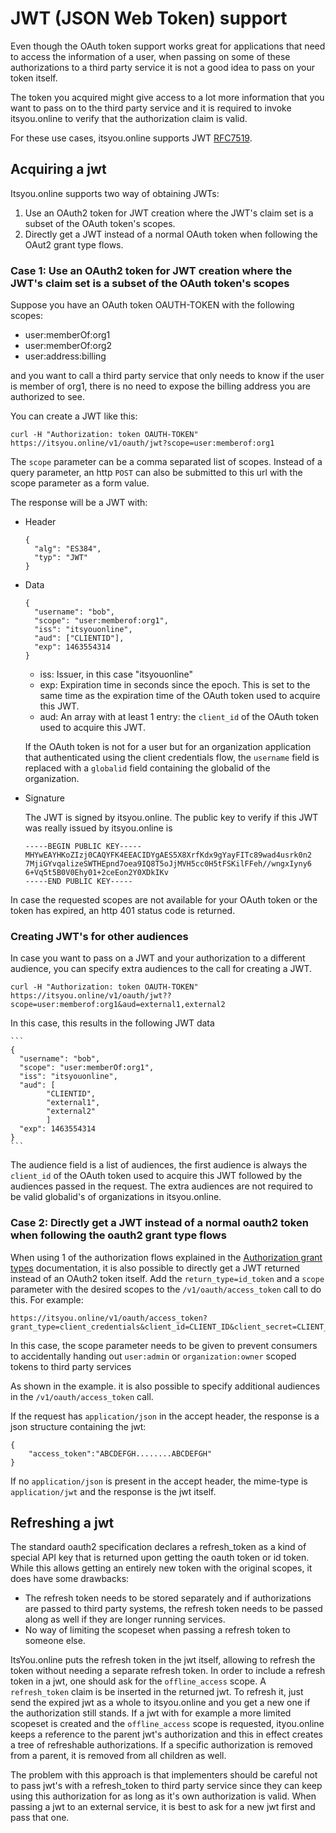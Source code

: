 # JWT (JSON Web Token) support

Even though the OAuth token support works great for applications that need to access the information of a user, when passing on some of these authorizations to a third party service it is not a good idea to pass on your token itself.

The token you acquired might give access to a lot more information that you want to pass on to the third party service and it is required to invoke itsyou.online to verify that the authorization claim is valid.

For these use cases, itsyou.online supports JWT [RFC7519](https://tools.ietf.org/html/rfc7519).

## Acquiring a jwt

Itsyou.online supports two way of obtaining JWTs:
1. Use an OAuth2 token for JWT creation where the JWT's claim set is a subset of the OAuth token's scopes.
2. Directly get a JWT instead of a normal OAuth token when following the OAut2 grant type flows.

### Case 1: Use an OAuth2 token for JWT creation where the JWT's claim set is a subset of the OAuth token's scopes

Suppose you have an OAuth token OAUTH-TOKEN with the following scopes:

- user:memberOf:org1
- user:memberOf:org2
- user:address:billing

and you want to call a third party service that only needs to know if the user is member of org1, there is no need to expose the billing address you are authorized to see.

You can create a JWT like this:
```
curl -H "Authorization: token OAUTH-TOKEN" https://itsyou.online/v1/oauth/jwt?scope=user:memberof:org1
```

The `scope` parameter can be a comma separated list of scopes. Instead of a query parameter, an http `POST` can also be submitted to this url with the scope parameter as a form value.

The response will be a JWT with:
* Header

    ```
    {
      "alg": "ES384",
      "typ": "JWT"
    }
    ```

* Data

    ```
    {
      "username": "bob",
      "scope": "user:memberof:org1",
      "iss": "itsyouonline",
      "aud": ["CLIENTID"],
      "exp": 1463554314
    }
    ```

    - iss: Issuer, in this case "itsyouonline"
    - exp: Expiration time in seconds since the epoch. This is set to the same time as the expiration time of the OAuth token used to acquire this JWT.
    - aud: An array with at least 1 entry: the `client_id` of the OAuth token used to acquire this JWT.

    If the OAuth token is not for a user but for an organization application that authenticated using the client credentials flow, the `username` field is replaced with a `globalid` field containing the globalid of the organization.

* Signature

    The JWT is signed by itsyou.online. The public key to verify if this JWT was really issued by itsyou.online is
    ```
    -----BEGIN PUBLIC KEY-----
    MHYwEAYHKoZIzj0CAQYFK4EEACIDYgAES5X8XrfKdx9gYayFITc89wad4usrk0n2
    7MjiGYvqalizeSWTHEpnd7oea9IQ8T5oJjMVH5cc0H5tFSKilFFeh//wngxIyny6
    6+Vq5t5B0V0Ehy01+2ceEon2Y0XDkIKv
    -----END PUBLIC KEY-----
    ```

In case the requested scopes are not available for your OAuth token or the token has expired, an http 401 status code is returned.


### Creating JWT's for other audiences

In case you want to pass on a JWT and your authorization to a different audience, you can specify extra audiences to the call for creating a JWT.

```
curl -H "Authorization: token OAUTH-TOKEN" https://itsyou.online/v1/oauth/jwt??scope=user:memberof:org1&aud=external1,external2
```

In this case, this results in the following JWT data

    ```
    {
      "username": "bob",
      "scope": "user:memberOf:org1",
      "iss": "itsyouonline",
      "aud": [
            "CLIENTID",
            "external1",
            "external2"
            ]
      "exp": 1463554314
    }
    ```

The audience field is a list of audiences, the first audience is always the `client_id` of the OAuth token used to acquire this JWT followed by the audiences passed in the request. The extra audiences are not required to be valid globalid's of organizations in itsyou.online.


### Case 2: Directly get a JWT instead of a normal oauth2 token when following the oauth2 grant type flows

When using 1 of the authorization flows explained in the [Authorization grant types](oauth2.md) documentation, it is also possible to directly get a JWT returned instead of an OAuth2 token itself.
Add the `return_type=id_token` and a `scope` parameter with the desired scopes to the `/v1/oauth/access_token` call to do this.
For example:
```
https://itsyou.online/v1/oauth/access_token?grant_type=client_credentials&client_id=CLIENT_ID&client_secret=CLIENT_SECRET&reponse_type=id_token&scope=user:memberof:org1&aud=external1
```

In this case, the scope parameter needs to be given to prevent consumers to accidentally handing out `user:admin` or `organization:owner` scoped tokens to third party services

As shown in the example. it is also possible to specify additional audiences in the `/v1/oauth/access_token` call.

If the request has `application/json` in the accept header, the response is a json structure containing the jwt:
```
{
    "access_token":"ABCDEFGH........ABCDEFGH"
}
```
If no `application/json` is present in the accept header, the mime-type is `application/jwt` and the response is the jwt itself.

## Refreshing a jwt

The standard oauth2 specification declares a refresh_token as a kind of special API key that is returned upon getting the oauth token or id token.
While this allows getting an entirely new token with the original scopes, it does have some drawbacks:

* The refresh token needs to be stored separately and if authorizations are passed to third party systems, the refresh token needs to be passed along as well if they are longer running services.
* No way of limiting the scopeset when passing a refresh token to someone else.

ItsYou.online puts the refresh token in the jwt itself, allowing to refresh the token without needing a separate refresh token. In order to include a refresh token in a jwt, one should ask for the `offline_access` scope. A `refresh_token` claim is be inserted in the returned jwt. To refresh it, just send the expired jwt as a whole to itsyou.online and you get a new one if the authorization still stands.
If a jwt with for example a more limited scopeset is created and the `offline_access` scope is requested, ityou.online keeps a reference to the parent jwt's authorization and this in effect creates a tree of refreshable authorizations. If a specific authorization is removed from a parent, it is removed from all children as well.

The problem with this approach is that implementers should be careful not to pass jwt's with a refresh_token to third party service since they can keep using this authorization for as long as it's own authorization is valid. When passing a jwt to an external service, it is best to ask for a new jwt first and pass that one.
